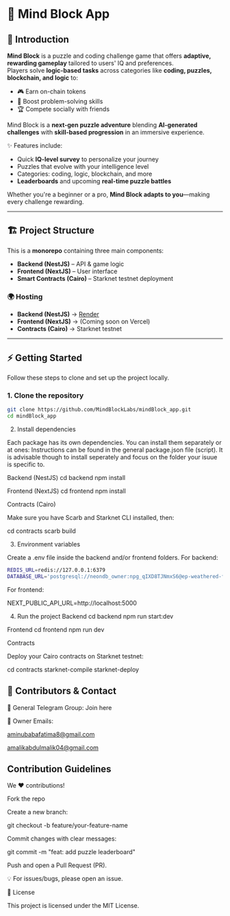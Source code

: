 # 🧩 Mind Block App

## 📘 Introduction
**Mind Block** is a puzzle and coding challenge game that offers **adaptive, rewarding gameplay** tailored to users' IQ and preferences.  
Players solve **logic-based tasks** across categories like **coding, puzzles, blockchain, and logic** to:

- 🎮 Earn on-chain tokens  
- 🚀 Boost problem-solving skills  
- 🏆 Compete socially with friends  

Mind Block is a **next-gen puzzle adventure** blending **AI-generated challenges** with **skill-based progression** in an immersive experience.  

✨ Features include:  
- Quick **IQ-level survey** to personalize your journey  
- Puzzles that evolve with your intelligence level  
- Categories: coding, logic, blockchain, and more  
- **Leaderboards** and upcoming **real-time puzzle battles**  

Whether you're a beginner or a pro, **Mind Block adapts to you**—making every challenge rewarding.

---

## 🏗️ Project Structure
This is a **monorepo** containing three main components:

- **Backend (NestJS)** – API & game logic  
- **Frontend (NextJS)** – User interface  
- **Smart Contracts (Cairo)** – Starknet testnet deployment  

### 🌍 Hosting
- **Backend (NestJS)** → [Render](https://mindblock-webaapp.onrender.com)  
- **Frontend (NextJS)** → (Coming soon on Vercel)  
- **Contracts (Cairo)** → Starknet testnet  

---

## ⚡ Getting Started

Follow these steps to clone and set up the project locally.

### 1. Clone the repository
```bash
git clone https://github.com/MindBlockLabs/mindBlock_app.git
cd mindBlock_app
```

2. Install dependencies

Each package has its own dependencies. You can install them separately or at ones:
Instructions can be found in the general package.json file (script). It is advisable though to install seperately and focus on the folder your isuue is specific to.

Backend (NestJS)
cd backend
npm install

Frontend (NextJS)
cd frontend
npm install

Contracts (Cairo)

Make sure you have Scarb
 and Starknet CLI installed, then:

cd contracts
scarb build

3. Environment variables

Create a .env file inside the backend and/or frontend folders.
For backend:

```bash
REDIS_URL=redis://127.0.0.1:6379
DATABASE_URL='postgresql://neondb_owner:npg_qIXD8TJNmxS6@ep-weathered-fog-ae2k8pwv-pooler.c-2.us-east-2.aws.neon.tech/MindBlock?sslmode=require&channel_binding=require'
```

For frontend:

NEXT_PUBLIC_API_URL=http://localhost:5000

4. Run the project
Backend
cd backend
npm run start:dev

Frontend
cd frontend
npm run dev

Contracts

Deploy your Cairo contracts on Starknet testnet:

cd contracts
starknet-compile
starknet-deploy

## 👥 Contributors & Contact

📢 General Telegram Group: Join here

📧 Owner Emails:

aminubabafatima8@gmail.com

amalikabdulmalik04@gmail.com

## Contribution Guidelines

We ❤️ contributions!

Fork the repo

Create a new branch:

git checkout -b feature/your-feature-name


Commit changes with clear messages:

git commit -m "feat: add puzzle leaderboard"


Push and open a Pull Request (PR).

💡 For issues/bugs, please open an issue.

📜 License

This project is licensed under the MIT License.
